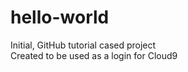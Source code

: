 # hello-world
Initial, GitHub tutorial cased project<br />
Created to be used as a login for Cloud9
